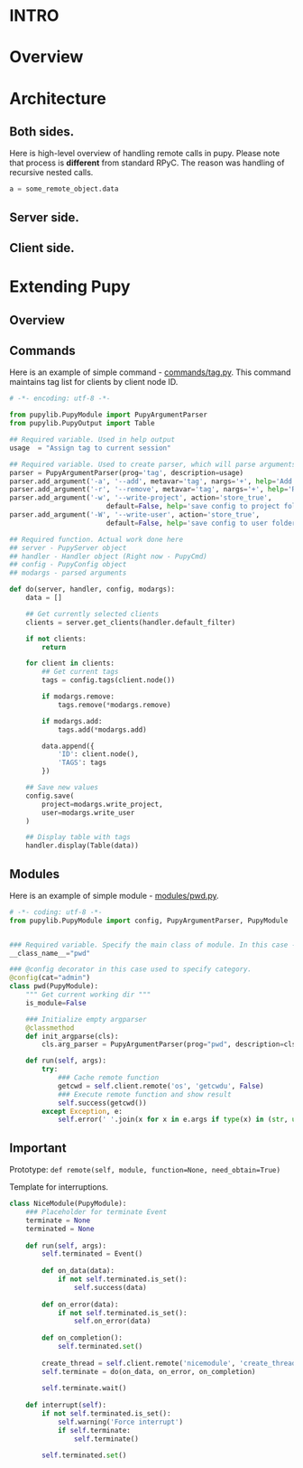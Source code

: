 # INTRO
# Overview
# Architecture
## Both sides.
Here is high-level overview of handling remote calls in pupy. Please note that process is **different** from standard RPyC. The reason was handling of recursive nested calls.
```python
a = some_remote_object.data
```

## Server side.
## Client side.
# Extending Pupy
## Overview
## Commands
Here is an example of simple command - [commands/tag.py](commands/tag.py). This command maintains tag list for clients by client node ID.
```python
# -*- encoding: utf-8 -*-

from pupylib.PupyModule import PupyArgumentParser
from pupylib.PupyOutput import Table

## Required variable. Used in help output
usage  = "Assign tag to current session"

## Required variable. Used to create parser, which will parse arguments
parser = PupyArgumentParser(prog='tag', description=usage)
parser.add_argument('-a', '--add', metavar='tag', nargs='+', help='Add tags')
parser.add_argument('-r', '--remove', metavar='tag', nargs='+', help='Remove tags')
parser.add_argument('-w', '--write-project', action='store_true',
                        default=False, help='save config to project folder')
parser.add_argument('-W', '--write-user', action='store_true',
                        default=False, help='save config to user folder')

## Required function. Actual work done here
## server - PupyServer object
## handler - Handler object (Right now - PupyCmd)
## config - PupyConfig object
## modargs - parsed arguments

def do(server, handler, config, modargs):
    data = []

	## Get currently selected clients
    clients = server.get_clients(handler.default_filter)

    if not clients:
        return

    for client in clients:
		## Get current tags
        tags = config.tags(client.node())

        if modargs.remove:
            tags.remove(*modargs.remove)

        if modargs.add:
            tags.add(*modargs.add)

        data.append({
            'ID': client.node(),
            'TAGS': tags
        })

	## Save new values
    config.save(
        project=modargs.write_project,
        user=modargs.write_user
    )

	## Display table with tags
    handler.display(Table(data))
```

## Modules
Here is an example of simple module - [modules/pwd.py](modules/pwd.py).
```python
# -*- coding: utf-8 -*-
from pupylib.PupyModule import config, PupyArgumentParser, PupyModule


### Required variable. Specify the main class of module. In this case - pwd
__class_name__="pwd"

### @config decorator in this case used to specify category.
@config(cat="admin")
class pwd(PupyModule):
    """ Get current working dir """
    is_module=False

	### Initialize empty argparser
    @classmethod
    def init_argparse(cls):
        cls.arg_parser = PupyArgumentParser(prog="pwd", description=cls.__doc__)

    def run(self, args):
        try:
			### Cache remote function
            getcwd = self.client.remote('os', 'getcwdu', False)
			### Execute remote function and show result
            self.success(getcwd())
        except Exception, e:
            self.error(' '.join(x for x in e.args if type(x) in (str, unicode)))
```

## Important
Prototype:
```def remote(self, module, function=None, need_obtain=True)```

Template for interruptions.
```python
class NiceModule(PupyModule):
	### Placeholder for terminate Event
	terminate = None
	terminated = None
	
	def run(self, args):
		self.terminated = Event()
	
		def on_data(data):
			if not self.terminated.is_set():
				self.success(data)
			
		def on_error(data):
			if not self.terminated.is_set():
				self.on_error(data)
	
		def on_completion():
			self.terminated.set()
	
		create_thread = self.client.remote('nicemodule', 'create_thread', False)
		self.terminate = do(on_data, on_error, on_completion)
		
		self.terminate.wait()
		
	def interrupt(self):
		if not self.terminated.is_set():
			self.warning('Force interrupt')
			if self.terminate:
				self.terminate()
	
		self.terminated.set()
```

